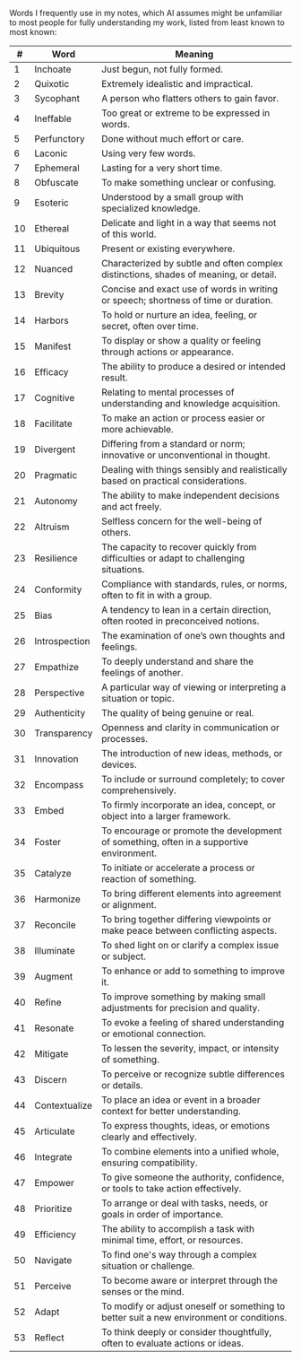 Words I frequently use in my notes, which AI assumes might be unfamiliar to most people for fully understanding my work, listed from least known to most known:


| **#** | **Word**       | **Meaning**                                                                              |
|-------|----------------|------------------------------------------------------------------------------------------|
| 1     | Inchoate       | Just begun, not fully formed.                                                            |
| 2     | Quixotic       | Extremely idealistic and impractical.                                                    |
| 3     | Sycophant      | A person who flatters others to gain favor.                                              |
| 4     | Ineffable      | Too great or extreme to be expressed in words.                                           |
| 5     | Perfunctory    | Done without much effort or care.                                                        |
| 6     | Laconic        | Using very few words.                                                                    |
| 7     | Ephemeral      | Lasting for a very short time.                                                           |
| 8     | Obfuscate      | To make something unclear or confusing.                                                  |
| 9     | Esoteric       | Understood by a small group with specialized knowledge.                                  |
| 10    | Ethereal       | Delicate and light in a way that seems not of this world.                                |
| 11    | Ubiquitous     | Present or existing everywhere.                                                          |
| 12    | Nuanced        | Characterized by subtle and often complex distinctions, shades of meaning, or detail.    |
| 13    | Brevity        | Concise and exact use of words in writing or speech; shortness of time or duration.      |
| 14    | Harbors        | To hold or nurture an idea, feeling, or secret, often over time.                         |
| 15    | Manifest       | To display or show a quality or feeling through actions or appearance.                   |
| 16    | Efficacy       | The ability to produce a desired or intended result.                                     |
| 17    | Cognitive      | Relating to mental processes of understanding and knowledge acquisition.                 |
| 18    | Facilitate     | To make an action or process easier or more achievable.                                  |
| 19    | Divergent      | Differing from a standard or norm; innovative or unconventional in thought.              |
| 20    | Pragmatic      | Dealing with things sensibly and realistically based on practical considerations.        |
| 21    | Autonomy       | The ability to make independent decisions and act freely.                                |
| 22    | Altruism       | Selfless concern for the well-being of others.                                           |
| 23    | Resilience     | The capacity to recover quickly from difficulties or adapt to challenging situations.    |
| 24    | Conformity     | Compliance with standards, rules, or norms, often to fit in with a group.                |
| 25    | Bias           | A tendency to lean in a certain direction, often rooted in preconceived notions.         |
| 26    | Introspection  | The examination of one’s own thoughts and feelings.                                      |
| 27    | Empathize      | To deeply understand and share the feelings of another.                                  |
| 28    | Perspective    | A particular way of viewing or interpreting a situation or topic.                        |
| 29    | Authenticity   | The quality of being genuine or real.                                                    |
| 30    | Transparency   | Openness and clarity in communication or processes.                                      |
| 31    | Innovation     | The introduction of new ideas, methods, or devices.                                      |
| 32    | Encompass      | To include or surround completely; to cover comprehensively.                             |
| 33    | Embed          | To firmly incorporate an idea, concept, or object into a larger framework.               |
| 34    | Foster         | To encourage or promote the development of something, often in a supportive environment. |
| 35    | Catalyze       | To initiate or accelerate a process or reaction of something.                            |
| 36    | Harmonize      | To bring different elements into agreement or alignment.                                 |
| 37    | Reconcile      | To bring together differing viewpoints or make peace between conflicting aspects.        |
| 38    | Illuminate     | To shed light on or clarify a complex issue or subject.                                  |
| 39    | Augment        | To enhance or add to something to improve it.                                            |
| 40    | Refine         | To improve something by making small adjustments for precision and quality.              |
| 41    | Resonate       | To evoke a feeling of shared understanding or emotional connection.                      |
| 42    | Mitigate       | To lessen the severity, impact, or intensity of something.                               |
| 43    | Discern        | To perceive or recognize subtle differences or details.                                  |
| 44    | Contextualize  | To place an idea or event in a broader context for better understanding.                 |
| 45    | Articulate     | To express thoughts, ideas, or emotions clearly and effectively.                         |
| 46    | Integrate      | To combine elements into a unified whole, ensuring compatibility.                        |
| 47    | Empower        | To give someone the authority, confidence, or tools to take action effectively.          |
| 48    | Prioritize     | To arrange or deal with tasks, needs, or goals in order of importance.                   |
| 49    | Efficiency     | The ability to accomplish a task with minimal time, effort, or resources.                |
| 50    | Navigate       | To find one's way through a complex situation or challenge.                              |
| 51    | Perceive       | To become aware or interpret through the senses or the mind.                             |
| 52    | Adapt          | To modify or adjust oneself or something to better suit a new environment or conditions. |
| 53    | Reflect        | To think deeply or consider thoughtfully, often to evaluate actions or ideas.            |
